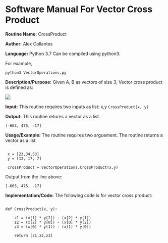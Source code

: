 # Software Manual For Vector Cross Product

**Routine Name:** CrossProduct
 
**Author:** Alex Collantes
 
**Language:** Python 3.7 Can be compiled using python3.

For example,

`python3 VectorOperations.py`

**Description/Purpose:** Given A, B as vectors of size 3, Vector cross product is defined as:

![](https://wikimedia.org/api/rest_v1/media/math/render/svg/2a2f160ed91fcc66d751c2578a043745e9efcf22)

**Input:** This routine requires two inputs as list: x,y
`CrossProduct(x, y)`

**Output:** This routine returns a vector as a list.
```
[-663, 475, -17]
```

**Usage/Example:** The routine requires two arguement. The routine returns a vector as a list.
```python3

 x = [23,34,53]
 y = [12, 17, 7]

 crossProduct = VectorOperations.CrossProduct(x,y)
 ```
Output from the line above:

`[-663, 475, -17]`

**Implementation/Code:** The following code is for vector cross product:

```python3 

def CrossProduct(x, y):

    z1 = (x[1] * y[2]) - (x[2] * y[1])
    z2 = (x[2] * y[0]) - (x[0] * y[2])
    z3 = (x[0] * y[1]) - (x[1] * y[0])
    
    return [z1,z2,z3]

```
